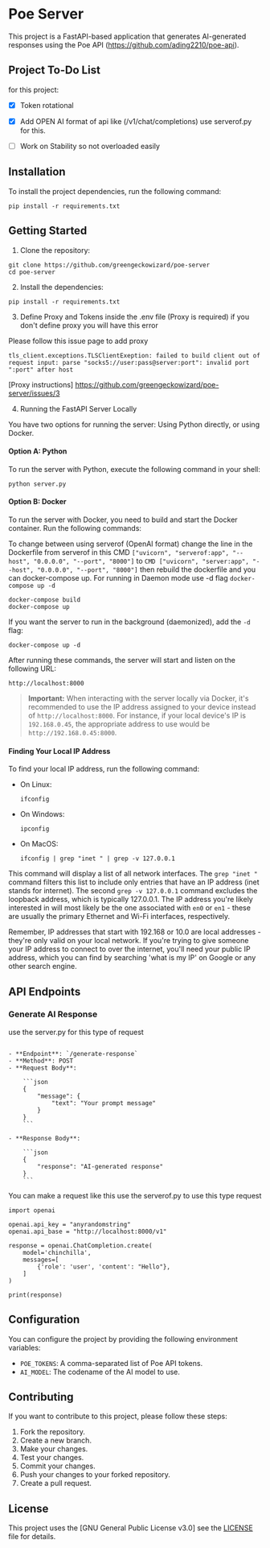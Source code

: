 # Poe Server

This project is a FastAPI-based application that generates AI-generated responses using the Poe API (https://github.com/ading2210/poe-api).




## Project To-Do List

for this project:

- [x] Token rotational
- [x] Add OPEN AI format of api like (/v1/chat/completions) use serverof.py for this.
- [ ] Work on Stability so not overloaded easily




## Installation

To install the project dependencies, run the following command:

```shell
pip install -r requirements.txt
```

## Getting Started

1. Clone the repository:

```shell
git clone https://github.com/greengeckowizard/poe-server
cd poe-server
```

2. Install the dependencies:

```shell
pip install -r requirements.txt
```

3. Define Proxy and Tokens inside the .env file
(Proxy is required)
if you don't define proxy you will have this error

Please follow this issue page to add proxy

```
tls_client.exceptions.TLSClientExeption: failed to build client out of request input: parse "socks5://user:pass@server:port": invalid port ":port" after host
```

[Proxy instructions]  https://github.com/greengeckowizard/poe-server/issues/3


4. Running the FastAPI Server Locally

You have two options for running the server: Using Python directly, or using Docker.

#### **Option A: Python**

To run the server with Python, execute the following command in your shell:

```shell
python server.py
```

#### **Option B: Docker**

To run the server with Docker, you need to build and start the Docker container. Run the following commands:

To change between using serverof (OpenAI format) change the line in the Dockerfile from serverof in this CMD ```["uvicorn", "serverof:app", "--host", "0.0.0.0", "--port", "8000"]``` to ```CMD ["uvicorn", "server:app", "--host", "0.0.0.0", "--port", "8000"]``` then rebuild the dockerfile and you can docker-compose up. For running in Daemon mode use -d flag ``` docker-compose up -d ```

```shell
docker-compose build
docker-compose up
```

If you want the server to run in the background (daemonized), add the `-d` flag:

```shell
docker-compose up -d
```

After running these commands, the server will start and listen on the following URL:

```
http://localhost:8000
```
> **Important:** When interacting with the server locally via Docker, it's recommended to use the IP address assigned to your device instead of `http://localhost:8000`. For instance, if your local device's IP is `192.168.0.45`, the appropriate address to use would be `http://192.168.0.45:8000`.
#### **Finding Your Local IP Address**

To find your local IP address, run the following command:

- On Linux:

    ```shell
    ifconfig
    ```

- On Windows:

    ```shell
    ipconfig
    ```

- On MacOS:

    ```shell
    ifconfig | grep "inet " | grep -v 127.0.0.1
    ```

This command will display a list of all network interfaces. The `grep "inet "` command filters this list to include only entries that have an IP address (inet stands for internet). The second `grep -v 127.0.0.1` command excludes the loopback address, which is typically 127.0.0.1. The IP address you're likely interested in will most likely be the one associated with `en0` or `en1` - these are usually the primary Ethernet and Wi-Fi interfaces, respectively.

Remember, IP addresses that start with 192.168 or 10.0 are local addresses - they're only valid on your local network. If you're trying to give someone your IP address to connect to over the internet, you'll need your public IP address, which you can find by searching 'what is my IP' on Google or any other search engine.


## API Endpoints

### Generate AI Response
use the server.py for this type of request
```

- **Endpoint**: `/generate-response`
- **Method**: POST
- **Request Body**:

    ```json
    {
        "message": {
            "text": "Your prompt message"
        }
    }
    ```

- **Response Body**:

    ```json
    {
        "response": "AI-generated response"
    }
    ```

```
You can make a request like this use the serverof.py to use this type request

```
import openai

openai.api_key = "anyrandomstring"
openai.api_base = "http://localhost:8000/v1"

response = openai.ChatCompletion.create(
    model='chinchilla',
    messages=[
        {'role': 'user', 'content': "Hello"},
    ]
)

print(response)
```

## Configuration

You can configure the project by providing the following environment variables:

- `POE_TOKENS`: A comma-separated list of Poe API tokens.
- `AI_MODEL`: The codename of the AI model to use.

## Contributing

If you want to contribute to this project, please follow these steps:

1. Fork the repository.
2. Create a new branch.
3. Make your changes.
4. Test your changes.
5. Commit your changes.
6. Push your changes to your forked repository.
7. Create a pull request.

## License

This project uses the [GNU General Public License v3.0]
see the [LICENSE](LICENSE) file for details.
